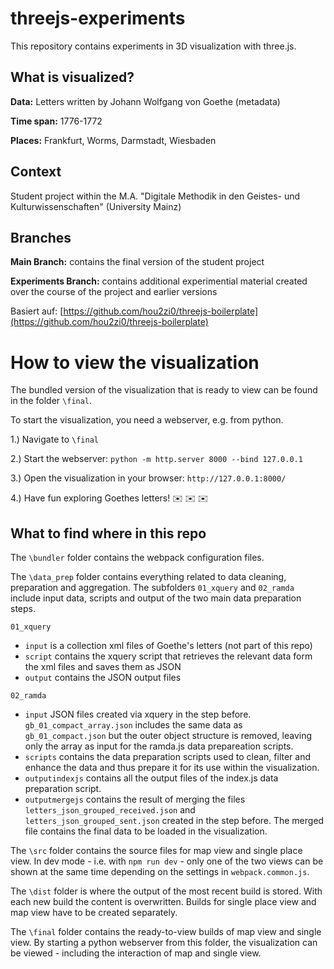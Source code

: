 # threejs-experiments
This repository contains experiments in 3D visualization with three.js.

## What is visualized?

**Data:** Letters written by Johann Wolfgang von Goethe (metadata) 

**Time span:** 1776-1772

**Places:** Frankfurt, Worms, Darmstadt, Wiesbaden

## Context

Student project within the M.A. "Digitale Methodik in den Geistes- und Kulturwissenschaften" (University Mainz)

## Branches

**Main Branch:** contains the final version of the student project

**Experiments Branch:** contains additional experimential material created over the course of the project and earlier versions

Basiert auf: [https://github.com/hou2zi0/threejs-boilerplate](https://github.com/hou2zi0/threejs-boilerplate)

# How to view the visualization
The bundled version of the visualization that is ready to view can be found in the folder `\final`.

To start the visualization, you need a webserver, e.g. from python.

1.) Navigate to `\final`

2.) Start the webserver: `python -m http.server 8000 --bind 127.0.0.1`

3.) Open the visualization in your browser: `http://127.0.0.1:8000/`

4.) Have fun exploring Goethes letters! ✉️ ✉️ ✉️ 


## What to find where in this repo
The `\bundler` folder contains the webpack configuration files.

The `\data_prep` folder contains everything related to data cleaning, preparation and aggregation. The subfolders `01_xquery` and `02_ramda` include input data, scripts and output of the two main data preparation steps. 

`01_xquery`
* `input` is a collection xml files of Goethe's letters (not part of this repo)
* `script` contains the xquery script that retrieves the relevant data form the xml files and saves them as JSON
* `output` contains the JSON output files

`02_ramda`
* `input` JSON files created via xquery in the step before. `gb_01_compact_array.json` includes the same data as `gb_01_compact.json` but the outer object structure is removed, leaving only the array as input for the ramda.js data prepareation scripts.
* `scripts` contains the data preparation scripts used to clean, filter and enhance the data and thus prepare it for its use within the visualization.
* `outputindexjs` contains all the output files of the index.js data preparation script.
* `outputmergejs` contains the result of merging the files `letters_json_grouped_received.json` and `letters_json_grouped_sent.json` created in the step before. The merged file contains the final data to be loaded in the visualization.

The `\src` folder contains the source files for map view and single place view. In dev mode - i.e. with `npm run dev` - only one of the two views can be shown at the same time depending on the settings in `webpack.common.js`. 

The `\dist` folder is where the output of the most recent build is stored. With each new build the content is overwritten. Builds for single place view and map view have to be created separately.

The `\final` folder contains the ready-to-view builds of map view and single view. By starting a python webserver from this folder, the visualization can be viewed - including the interaction of map and single view.

